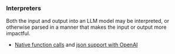 ### Interpreters 

Both the input and output into an LLM model may be interpreted, or otherwise parsed in a manner that makes the input or output more impactful. 

- [Native function calls](https://github.com/openai/openai-cookbook/blob/main/examples/How_to_call_functions_with_chat_models.ipynb) and [json support with OpenAI](https://yonom.substack.com/p/native-json-output-from-gpt-4) 


